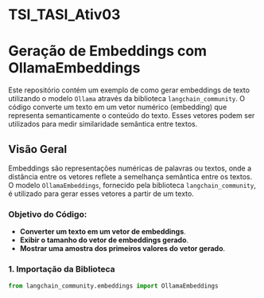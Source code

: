 # TSI_TASI_Ativ03
# Geração de Embeddings com OllamaEmbeddings

Este repositório contém um exemplo de como gerar embeddings de texto utilizando o modelo `Ollama` através da biblioteca `langchain_community`. O código converte um texto em um vetor numérico (embedding) que representa semanticamente o conteúdo do texto. Esses vetores podem ser utilizados para medir similaridade semântica entre textos.

## Visão Geral

Embeddings são representações numéricas de palavras ou textos, onde a distância entre os vetores reflete a semelhança semântica entre os textos. O modelo `OllamaEmbeddings`, fornecido pela biblioteca `langchain_community`, é utilizado para gerar esses vetores a partir de um texto.

### Objetivo do Código:
- **Converter um texto em um vetor de embeddings**.
- **Exibir o tamanho do vetor de embeddings gerado**.
- **Mostrar uma amostra dos primeiros valores do vetor gerado**.

### 1. Importação da Biblioteca

```python
from langchain_community.embeddings import OllamaEmbeddings
